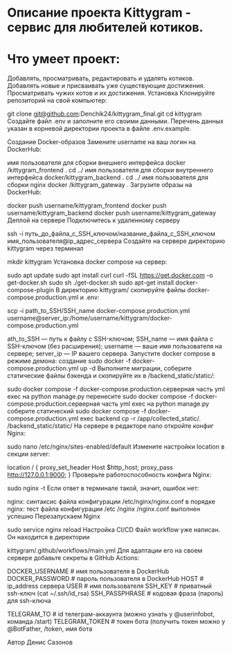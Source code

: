 # Описание проекта Kittygram - сервис для любителей котиков.

# Что умеет проект:

Добавлять, просматривать, редактировать и удалять котиков. Добавлять новые и присваивать уже существующие достижения. Просматривать чужих котов и их достижения. Установка Клонируйте репозиторий на свой компьютер:

git clone git@github.com:Denchik24/kittygram_final.git cd kittygram Создайте файл .env и заполните его своими данными. Перечень данных указан в корневой директории проекта в файле .env.example.

Создание Docker-образов Замените username на ваш логин на DockerHub:

имя пользователя для сборки внешнего интерфейса docker /kittygram_frontend . cd ../ имя пользователя для сборки внутреннего интерфейса docker/kittygram_backend . cd ../ имя пользователя для сборки nginx docker /kittygram_gateway . Загрузите образы на DockerHub:

docker push username/kittygram_frontend docker push username/kittygram_backend docker push username/kittygram_gateway Деплой на сервере Подключитесь к удаленному серверу

ssh -i путь_до_файла_с_SSH_ключом/название_файла_с_SSH_ключом имя_пользователя@ip_адрес_сервера Создайте на сервере директорию kittygram через терминал

mkdir kittygram Установка docker compose на сервер:

sudo apt update sudo apt install curl curl -fSL https://get.docker.com -o get-docker.sh sudo sh ./get-docker.sh sudo apt-get install docker-compose-plugin В директорию kittygram/ скопируйте файлы docker-compose.production.yml и .env:

scp -i path_to_SSH/SSH_name docker-compose.production.yml username@server_ip:/home/username/kittygram/docker-compose.production.yml

ath_to_SSH — путь к файлу с SSH-ключом;
SSH_name — имя файла с SSH-ключом (без расширения);
username — ваше имя пользователя на сервере;
server_ip — IP вашего сервера. Запустите docker compose в режиме демона:
создание sudo docker -f docker-compose.production.yml up -d Выполните миграции, соберите статические файлы бэкенда и скопируйте их в /backend_static/static/:

sudo docker compose -f docker-compose.production.серверная часть yml exec на python manage.py перенесите sudo docker compose -f docker-compose.production.серверная часть yml exec на python manage.py соберите статический sudo docker compose -f docker-compose.production.yml exec backend cp -r /app/collected_static/. /backend_static/static/ На сервере в редакторе nano откройте конфиг Nginx:

sudo nano /etc/nginx/sites-enabled/default Измените настройки location в секции server:

location / { proxy_set_header Host $http_host; proxy_pass http://127.0.0.1:9000; } Проверьте работоспособность конфига Nginx:

sudo nginx -t Если ответ в терминале такой, значит, ошибок нет:

nginx: синтаксис файла конфигурации /etc/nginx/nginx.conf в порядке nginx: тест файла конфигурации /etc /nginx /nginx.conf выполнен успешно Перезапускаем Nginx

sudo service nginx reload Настройка CI/CD Файл workflow уже написан. Он находится в директории

kittygram/.github/workflows/main.yml Для адаптации его на своем сервере добавьте секреты в GitHub Actions:

DOCKER_USERNAME # имя пользователя в DockerHub DOCKER_PASSWORD # пароль пользователя в DockerHub HOST # ip_address сервера USER # имя пользователя SSH_KEY # приватный ssh-ключ (cat ~/.ssh/id_rsa) SSH_PASSPHRASE # кодовая фраза (пароль) для ssh-ключа

TELEGRAM_TO # id телеграм-аккаунта (можно узнать у @userinfobot, команда /start) TELEGRAM_TOKEN # токен бота (получить токен можно у @BotFather, /token, имя бота

Автор Денис Сазонов
